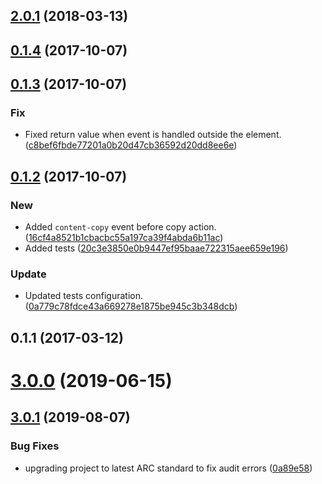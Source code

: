 <a name="2.0.1"></a>
## [2.0.1](https://github.com/advanced-rest-client/clipboard-copy/compare/0.1.3...2.0.1) (2018-03-13)




<a name="0.1.4"></a>
## [0.1.4](https://github.com/advanced-rest-client/clipboard-copy/compare/0.1.3...0.1.4) (2017-10-07)




<a name="0.1.3"></a>
## [0.1.3](https://github.com/advanced-rest-client/clipboard-copy/compare/0.1.2...0.1.3) (2017-10-07)


### Fix

* Fixed return value when event is handled outside the element. ([c8bef6fbde77201a0b20d47cb36592d20dd8ee6e](https://github.com/advanced-rest-client/clipboard-copy/commit/c8bef6fbde77201a0b20d47cb36592d20dd8ee6e))



<a name="0.1.2"></a>
## [0.1.2](https://github.com/advanced-rest-client/clipboard-copy/compare/0.1.1...0.1.2) (2017-10-07)


### New

* Added `content-copy` event before copy action. ([16cf4a8521b1cbacbc55a197ca39f4abda6b11ac](https://github.com/advanced-rest-client/clipboard-copy/commit/16cf4a8521b1cbacbc55a197ca39f4abda6b11ac))
* Added tests ([20c3e3850e0b9447ef95baae722315aee659e196](https://github.com/advanced-rest-client/clipboard-copy/commit/20c3e3850e0b9447ef95baae722315aee659e196))

### Update

* Updated tests configuration. ([0a779c78fdce43a669278e1875be945c3b348dcb](https://github.com/advanced-rest-client/clipboard-copy/commit/0a779c78fdce43a669278e1875be945c3b348dcb))



<a name="0.1.1"></a>
## 0.1.1 (2017-03-12)




# [3.0.0](https://github.com/advanced-rest-client/clipboard-copy/compare/0.1.3...3.0.0) (2019-06-15)




## [3.0.1](https://github.com/advanced-rest-client/clipboard-copy/compare/0.1.3...3.0.1) (2019-08-07)


### Bug Fixes

* upgrading project to latest ARC standard to fix audit errors ([0a89e58](https://github.com/advanced-rest-client/clipboard-copy/commit/0a89e58))



